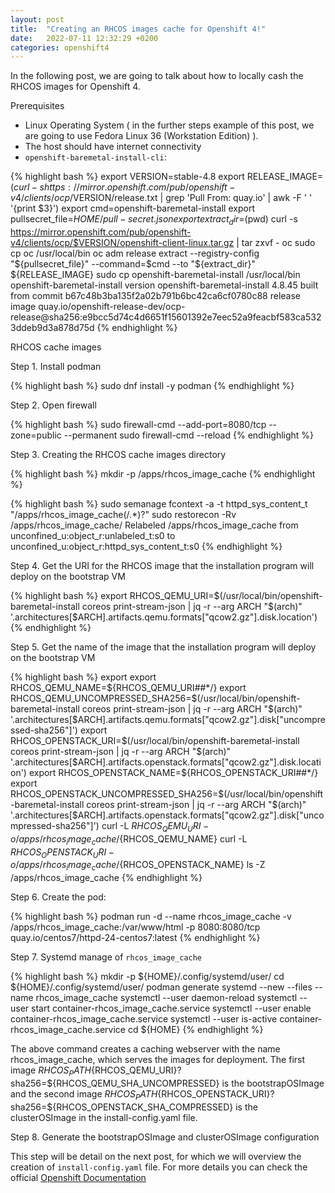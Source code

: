 ```yaml
---
layout: post
title:  "Creating an RHCOS images cache for Openshift 4!"
date:   2022-07-11 12:32:29 +0200
categories: openshift4
---
```

In the following post, we are going to talk about how to locally cash the RHCOS images for Openshift 4.

Prerequisites

- Linux Operating System ( in the further steps example of this post, we are going to use Fedora Linux 36 (Workstation Edition) ).
- The host should have internet connectivity
- `openshift-baremetal-install-cli`:

{% highlight bash %}
 export VERSION=stable-4.8
 export RELEASE_IMAGE=$(curl -s https://mirror.openshift.com/pub/openshift-v4/clients/ocp/$VERSION/release.txt | grep 'Pull From: quay.io' | awk -F ' ' '{print $3}')
 export cmd=openshift-baremetal-install
 export pullsecret_file=${HOME}/pull-secret.json
 export extract_dir=$(pwd)
 curl -s https://mirror.openshift.com/pub/openshift-v4/clients/ocp/$VERSION/openshift-client-linux.tar.gz | tar zxvf - oc
 sudo cp oc /usr/local/bin
 oc adm release extract --registry-config "${pullsecret_file}" --command=$cmd --to "${extract_dir}" ${RELEASE_IMAGE}
 sudo cp openshift-baremetal-install /usr/local/bin
 openshift-baremetal-install version
openshift-baremetal-install 4.8.45
built from commit b67c48b3ba135f2a02b791b6bc42ca6cf0780c88
release image quay.io/openshift-release-dev/ocp-release@sha256:e9bcc5d74c4d6651f15601392e7eec52a9feacbf583ca5323ddeb9d3a878d75d
{% endhighlight %}


RHCOS cache images

Step 1. Install podman

{% highlight bash %}
 sudo dnf install -y podman
{% endhighlight %}

Step 2. Open firewall

{% highlight bash %}
 sudo firewall-cmd --add-port=8080/tcp --zone=public --permanent
 sudo firewall-cmd --reload
{% endhighlight %}

Step 3. Creating the RHCOS cache images directory

{% highlight bash %}
 mkdir -p /apps/rhcos_image_cache
{% endhighlight %}

{% highlight bash %}
 sudo semanage fcontext -a -t httpd_sys_content_t "/apps/rhcos_image_cache(/.*)?"
 sudo restorecon -Rv /apps/rhcos_image_cache/
 Relabeled /apps/rhcos_image_cache from unconfined_u:object_r:unlabeled_t:s0 to unconfined_u:object_r:httpd_sys_content_t:s0
{% endhighlight %}

Step 4. Get the URI for the RHCOS image that the installation program will deploy on the bootstrap VM

{% highlight bash %}
 export RHCOS_QEMU_URI=$(/usr/local/bin/openshift-baremetal-install coreos print-stream-json | jq -r --arg ARCH "$(arch)" '.architectures[$ARCH].artifacts.qemu.formats["qcow2.gz"].disk.location')
{% endhighlight %}

Step 5. Get the name of the image that the installation program will deploy on the bootstrap VM

{% highlight bash %}
 export export RHCOS_QEMU_NAME=${RHCOS_QEMU_URI##*/}
 export RHCOS_QEMU_UNCOMPRESSED_SHA256=$(/usr/local/bin/openshift-baremetal-install coreos print-stream-json | jq -r --arg ARCH "$(arch)" '.architectures[$ARCH].artifacts.qemu.formats["qcow2.gz"].disk["uncompressed-sha256"]')
 export RHCOS_OPENSTACK_URI=$(/usr/local/bin/openshift-baremetal-install coreos print-stream-json | jq -r --arg ARCH "$(arch)" '.architectures[$ARCH].artifacts.openstack.formats["qcow2.gz"].disk.location')
 export RHCOS_OPENSTACK_NAME=${RHCOS_OPENSTACK_URI##*/}
 export RHCOS_OPENSTACK_UNCOMPRESSED_SHA256=$(/usr/local/bin/openshift-baremetal-install coreos print-stream-json | jq -r --arg ARCH "$(arch)" '.architectures[$ARCH].artifacts.openstack.formats["qcow2.gz"].disk["uncompressed-sha256"]')
 curl -L ${RHCOS_QEMU_URI} -o /apps/rhcos_image_cache/${RHCOS_QEMU_NAME}
 curl -L ${RHCOS_OPENSTACK_URI} -o /apps/rhcos_image_cache/${RHCOS_OPENSTACK_NAME}
 ls -Z /apps/rhcos_image_cache
{% endhighlight %}

Step 6. Create the pod:

{% highlight bash %}
 podman run -d --name rhcos_image_cache -v /apps/rhcos_image_cache:/var/www/html -p 8080:8080/tcp quay.io/centos7/httpd-24-centos7:latest
{% endhighlight %}

Step 7. Systemd manage of `rhcos_image_cache`

{% highlight bash %}
 mkdir -p ${HOME}/.config/systemd/user/
 cd ${HOME}/.config/systemd/user/
 podman generate systemd --new --files --name rhcos_image_cache
 systemctl --user daemon-reload
 systemctl --user start container-rhcos_image_cache.service
 systemctl --user enable container-rhcos_image_cache.service
 systemctl --user is-active container-rhcos_image_cache.service
 cd ${HOME}
{% endhighlight %}

The above command creates a caching webserver with the name rhcos_image_cache, which serves the images for deployment. The first image ${RHCOS_PATH}${RHCOS_QEMU_URI}?sha256=${RHCOS_QEMU_SHA_UNCOMPRESSED} is the bootstrapOSImage and the second image ${RHCOS_PATH}${RHCOS_OPENSTACK_URI}?sha256=${RHCOS_OPENSTACK_SHA_COMPRESSED} is the clusterOSImage in the install-config.yaml file.

Step 8. Generate the bootstrapOSImage and clusterOSImage configuration

This step will be detail on the next post, for which we will overview the creation of `install-config.yaml` file.
For more details you can check the official [Openshift Documentation][openshift-doc]

[openshift-doc]: https://docs.openshift.com/container-platform/4.9/installing/installing_bare_metal_ipi/ipi-install-installation-workflow.html
[openshift-cli-linux]:   https://access.redhat.com/downloads/content/290
[openshift-pull-secret]: https://console.redhat.com/openshift/install/pull-secret
[podman-doc]: https://podman.io/getting-started/installation
[offline-registry]: https://midu16.github.io/openshift4/2022/07/09/offline-registry.html
